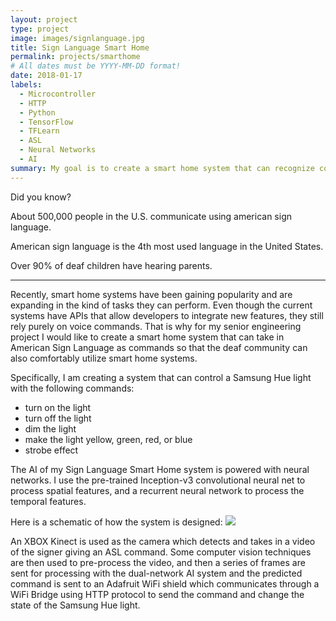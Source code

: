 ```yaml
---
layout: project
type: project
image: images/signlanguage.jpg
title: Sign Language Smart Home
permalink: projects/smarthome
# All dates must be YYYY-MM-DD format!
date: 2018-01-17
labels:
  - Microcontroller
  - HTTP
  - Python
  - TensorFlow
  - TFLearn
  - ASL
  - Neural Networks
  - AI
summary: My goal is to create a smart home system that can recognize commands through sign language.
---
```


Did you know?

About 500,000 people in the U.S. communicate using american sign language.

American sign language is the 4th most used language in the United States.

Over 90% of deaf children have hearing parents.

<hr>

Recently, smart home systems have been gaining popularity and are expanding in the kind of tasks they can perform. Even though the current systems have APIs that allow developers to integrate new features, they still rely purely on voice commands. That is why for my senior engineering project I would like to create a smart home system that can take in American Sign Language as commands so that the deaf community can also comfortably utilize smart home systems.

Specifically, I am creating a system that can control a Samsung Hue light with the following commands:
- turn on the light
- turn off the light
- dim the light
- make the light yellow, green, red, or blue
- strobe effect

The AI of my Sign Language Smart Home system is powered with neural networks. I use the pre-trained Inception-v3 convolutional neural net to process spatial features, and a recurrent neural network to process the temporal features.

Here is a schematic of how the system is designed: 
<img class="ui image" src="{{ site.baseurl }}/images/E90schematic.png">

An XBOX Kinect is used as the camera which detects and takes in a video of the signer giving an ASL command. Some computer vision techniques are then used to pre-process the video, and then a series of frames are sent for processing with the dual-network AI system and the predicted command is sent to an Adafruit WiFi shield which communicates through a WiFi Bridge using HTTP protocol to send the command and change the state of the Samsung Hue light.
